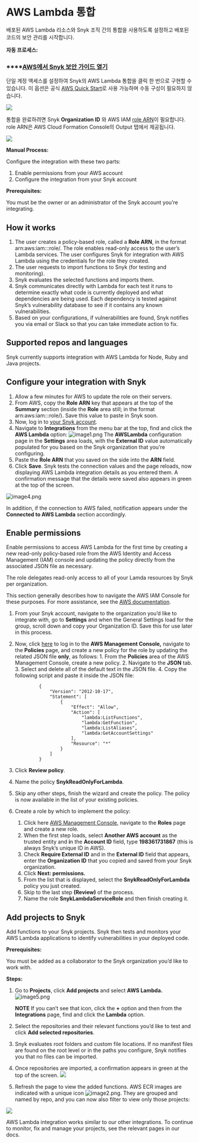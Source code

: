 # AWS Lambda 통합

배포된 AWS Lambda 리소스와 Snyk 조직 간의 통합을 사용하도록 설정하고 배포된 코드의 보안 관리를 시작합니다.

**자동 프로세스:**

### ****[AWS에서 Snyk 보안 가이드 열기 ](https://aws.amazon.com/quickstart/architecture/snyk-security/)

단일 계정 액세스를 설정하여 Snyk의 AWS Lambda 통합을 클릭 한 번으로 구현할 수 있습니다. 이 옵션은 공식 [AWS Quick Start](https://aws.amazon.com/quickstart/architecture/snyk-security/)로 사용 가능하며 수동 구성이 필요하지 않습니다.

![](../../../.gitbook/assets/quickstart-snyk-security-lambda.png)

통합을 완료하려면 Snyk **Organization ID** 와 AWS IAM [role ARN](https://docs.aws.amazon.com/IAM/latest/UserGuide/reference\_identifiers.html#identifiers-arns)이 필요합니다. role ARN은 AWS Cloud Formation Console의 Output 탭에서 제공됩니다.

![](../../../.gitbook/assets/cloudformation-launch-stack.png)

**Manual Process:**

Configure the integration with these two parts:

1. Enable permissions from your AWS account
2. Configure the integration from your Snyk account

**Prerequisites:**

You must be the owner or an administrator of the Snyk account you’re integrating.

## **How it works**

1. The user creates a policy-based role, called a **Role ARN**, in the format arn:aws:iam:::role/. The role enables read-only access to the user’s Lambda services. The user configures Snyk for integration with AWS Lambda using the credentials for the role they created.
2. The user requests to import functions to Snyk (for testing and monitoring).
3. Snyk evaluates the selected functions and imports them.
4. Snyk communicates directly with Lambda for each test it runs to determine exactly what code is currently deployed and what dependencies are being used. Each dependency is tested against Snyk’s vulnerability database to see if it contains any known vulnerabilities.
5. Based on your configurations, if vulnerabilities are found, Snyk notifies you via email or Slack so that you can take immediate action to fix.

## Supported repos and languages

Snyk currently supports integration with AWS Lambda for Node, Ruby and Java projects.

## Configure your integration with Snyk

1. Allow a few minutes for AWS to update the role on their servers.
2. From AWS, copy the **Role ARN** key that appears at the top of the **Summary** section (inside the **Role** area still; in the format arn:aws:iam:::role/). Save this value to paste in Snyk soon.
3. Now, log in to [your Snyk account](https://app.snyk.io).
4. Navigate to **Integrations** from the menu bar at the top, find and click the **AWS Lambda** option: ![image1.png](../../../.gitbook/assets/uuid-f045ee35-1ddd-34e1-bbe3-f225bb9426e4-en.png) The **AWSLambda** configuration page in the **Settings** area loads, with the **External ID** value automatically populated for you based on the Snyk organization that you’re configuring.
5. Paste the **Role ARN** that you saved on the side into the **ARN** field.
6. Click **Save**. Snyk tests the connection values and the page reloads, now displaying AWS Lambda integration details as you entered them. A confirmation message that the details were saved also appears in green at the top of the screen.

![image4.png](../../../.gitbook/assets/uuid-66a8f525-f274-1db4-f691-ca8112fbd8af-en.png)

In addition, if the connection to AWS failed, notification appears under the **Connected to AWS Lambda** section accordingly.

## Enable permissions

Enable permissions to access AWS Lambda for the first time by creating a new read-only policy-based role from the AWS Identity and Access Management (IAM) console and updating the policy directly from the associated JSON file as necessary.

The role delegates read-only access to all of your Lamda resources by Snyk per organization.

This section generally describes how to navigate the AWS IAM Console for these purposes. For more assistance, see the [AWS documentation](https://docs.aws.amazon.com/IAM/latest/UserGuide/access\_policies\_manage.html).

1. From your Snyk account, navigate to the organization you’d like to integrate with, go to **Settings** and when the General Settings load for the group, scroll down and copy your Organization ID. Save this for use later in this process.
2.  Now, click [here](https://console.aws.amazon.com/iam/home?#/policies) to log in to the **AWS Management Console,** navigate to the **Policies** page, and create a new policy for the role by updating the related JSON file **only**, as follows: 1. From the **Policies** area of the AWS Management Console, create a new policy. 2. Navigate to the **JSON** tab. 3. Select and delete all of the default text in the JSON file. 4. Copy the following script and paste it inside the JSON file:

    ```
             {
                 "Version": "2012-10-17",
                 "Statement": [
                     {
                         "Effect": "Allow",
                         "Action": [
                             "lambda:ListFunctions",
                             "lambda:GetFunction",
                             "lambda:ListAliases",
                             "lambda:GetAccountSettings"
                         ],
                         "Resource": "*"
                     }
                 ]
             }
    ```
3. Click **Review policy**.
4. Name the policy **SnykReadOnlyForLambda**.
5. Skip any other steps, finish the wizard and create the policy. The policy is now available in the list of your existing policies.
6. Create a role by which to implement the policy:
   1. Click here [AWS Management Console](https://console.aws.amazon.com/iam/home), navigate to the **Roles** page and create a new role.
   2. When the first step loads, select **Another AWS account** as the trusted entity and **i**n the **Account ID** field, type **198361731867** (this is always Snyk’s unique ID in AWS).
   3. Check **Require External ID** and in the **External ID** field that appears, enter the **Organization ID** that you copied and saved from your Snyk organization.
   4. Click **Next: permissions.**
   5. From the list that is displayed, select the **SnykReadOnlyForLambda** policy you just created.
   6. Skip to the last step **(Review)** of the process.
   7. Name the role **SnykLambdaServiceRole** and then finish creating it.

## **Add projects to Snyk**

Add functions to your Snyk projects. Snyk then tests and monitors your AWS Lambda applications to identify vulnerabilities in your deployed code.

**Prerequisites:**

You must be added as a collaborator to the Snyk organization you’d like to work with.

**Steps:**

1.  Go to **Projects**, click **Add projects** and select **AWS Lambda.** ![image5.png](../../../.gitbook/assets/uuid-89dfeb36-7726-1f89-5366-b7aa603a5898-en.png)

    **NOTE** If you can’t see that icon, click the **+** option and then from the **Integrations** page, find and click the **Lambda** option.
2. Select the repositories and their relevant functions you’d like to test and click **Add selected repositories**.
3. Snyk evaluates root folders and custom file locations. If no manifest files are found on the root level or in the paths you configure, Snyk notifies you that no files can be imported.
4. Once repositories are imported, a confirmation appears in green at the top of the screen. ![](../../../.gitbook/assets/uuid-ee5c7842-1773-a590-7b75-aa5e960b8108-en.png)
5. Refresh the page to view the added functions. AWS ECR images are indicated with a unique icon <img src="../../../.gitbook/assets/Lambda.png" alt="image2.png" data-size="original">. They are grouped and named by repo, and you can now also filter to view only those projects:

![](../../../.gitbook/assets/uuid-8f54b49d-23ee-637e-45a9-47ca61fe2b9e-en.png)

AWS Lambda integration works similar to our other integrations. To continue to monitor, fix and manage your projects, see the relevant pages in our docs.
